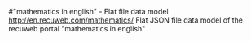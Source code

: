 #"mathematics in english" - Flat file data model
http://en.recuweb.com/mathematics/
Flat JSON file data model of the recuweb portal "mathematics in english"
